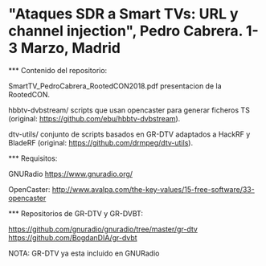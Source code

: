 
# "Ataques SDR a Smart TVs: URL y channel injection", Pedro Cabrera. 1-3 Marzo, Madrid

*** Contenido del repositorio:

SmartTV_PedroCabrera_RootedCON2018.pdf    presentacion de la RootedCON.

hbbtv-dvbstream/	                        scripts que usan opencaster para generar ficheros TS (original: https://github.com/ebu/hbbtv-dvbstream).

dtv-utils/		                            conjunto de scripts basados en GR-DTV adaptados a HackRF y BladeRF (original: https://github.com/drmpeg/dtv-utils).

***	Requisitos:

GNURadio	https://www.gnuradio.org/

OpenCaster:	http://www.avalpa.com/the-key-values/15-free-software/33-opencaster


*** Repositorios de GR-DTV y GR-DVBT:

https://github.com/gnuradio/gnuradio/tree/master/gr-dtv
https://github.com/BogdanDIA/gr-dvbt

NOTA: GR-DTV ya esta incluido en GNURadio
